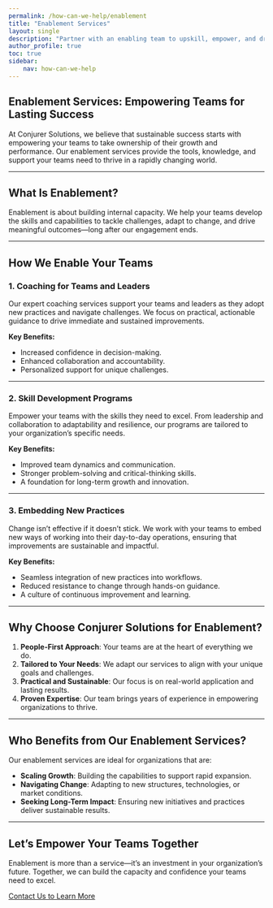 ```yaml
---
permalink: /how-can-we-help/enablement
title: "Enablement Services"
layout: single
description: "Partner with an enabling team to upskill, empower, and drive sustainable change."
author_profile: true
toc: true
sidebar:
    nav: how-can-we-help
---
```


## Enablement Services: Empowering Teams for Lasting Success

At Conjurer Solutions, we believe that sustainable success starts with empowering your teams to take ownership of their growth and performance. Our enablement services provide the tools, knowledge, and support your teams need to thrive in a rapidly changing world.  

---

## What Is Enablement?

Enablement is about building internal capacity. We help your teams develop the skills and capabilities to tackle challenges, adapt to change, and drive meaningful outcomes—long after our engagement ends.  

---

## How We Enable Your Teams

### **1. Coaching for Teams and Leaders**  

Our expert coaching services support your teams and leaders as they adopt new practices and navigate challenges. We focus on practical, actionable guidance to drive immediate and sustained improvements.  

**Key Benefits:**  

- Increased confidence in decision-making.  
- Enhanced collaboration and accountability.  
- Personalized support for unique challenges.  

---

### **2. Skill Development Programs**  

Empower your teams with the skills they need to excel. From leadership and collaboration to adaptability and resilience, our programs are tailored to your organization’s specific needs.  

**Key Benefits:**  

- Improved team dynamics and communication.  
- Stronger problem-solving and critical-thinking skills.  
- A foundation for long-term growth and innovation.  

---

### **3. Embedding New Practices**  

Change isn’t effective if it doesn’t stick. We work with your teams to embed new ways of working into their day-to-day operations, ensuring that improvements are sustainable and impactful.  

**Key Benefits:**  

- Seamless integration of new practices into workflows.  
- Reduced resistance to change through hands-on guidance.  
- A culture of continuous improvement and learning.  

---

## Why Choose Conjurer Solutions for Enablement?

1. **People-First Approach**: Your teams are at the heart of everything we do.  
2. **Tailored to Your Needs**: We adapt our services to align with your unique goals and challenges.  
3. **Practical and Sustainable**: Our focus is on real-world application and lasting results.  
4. **Proven Expertise**: Our team brings years of experience in empowering organizations to thrive.  

---

## Who Benefits from Our Enablement Services?

Our enablement services are ideal for organizations that are:  

- **Scaling Growth**: Building the capabilities to support rapid expansion.  
- **Navigating Change**: Adapting to new structures, technologies, or market conditions.  
- **Seeking Long-Term Impact**: Ensuring new initiatives and practices deliver sustainable results.  

---

## Let’s Empower Your Teams Together

Enablement is more than a service—it’s an investment in your organization’s future. Together, we can build the capacity and confidence your teams need to excel.  

[Contact Us to Learn More](/contact)
